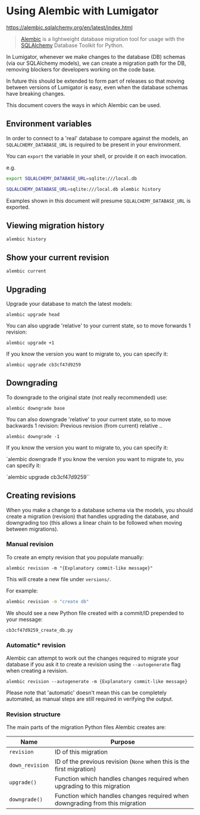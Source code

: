 # Using Alembic with Lumigator

https://alembic.sqlalchemy.org/en/latest/index.html

> [Alembic](https://alembic.sqlalchemy.org/) is a lightweight database migration tool for usage with the
> [SQLAlchemy](https://www.sqlalchemy.org/) Database Toolkit for Python.

In Lumigator, whenever we make changes to the database (DB) schemas (via our SQLAlchemy models),
we can create a migration path for the DB, removing blockers for developers working on the code base.

In future this should be extended to form part of releases so that moving between versions of Lumigator is easy,
even when the database schemas have breaking changes.

This document covers the ways in which Alembic can be used.

## Environment variables

In order to connect to a 'real' database to compare against the models, an `SQLALCHEMY_DATABASE_URL` is required to be
present in your environment.

You can `export` the variable in your shell, or provide it on each invocation.

e.g.

```bash
export SQLALCHEMY_DATABASE_URL=sqlite:///local.db
```

```bash
SQLALCHEMY_DATABASE_URL=sqlite:///local.db alembic history
```

Examples shown in this document will presume `SQLALCHEMY_DATABASE_URL` is exported.

## Viewing migration history

`alembic history`

## Show your current revision

`alembic current`

## Upgrading

Upgrade your database to match the latest models:

`alembic upgrade head`

You can also upgrade 'relative' to your current state, so to move forwards 1 revision:

`alembic upgrade +1`

If you know the version you want to migrate to, you can specify it:

`alembic upgrade cb3cf47d9259`

## Downgrading

To downgrade to the original state (not really recommended) use:

`alembic downgrade base`

You can also downgrade 'relative' to your current state, so to move backwards 1 revision:
Previous revision (from current) relative ..

`alembic downgrade -1`

If you know the version you want to migrate to, you can specify it:

`alembic downgrade If you know the version you want to migrate to, you can specify it:

`alembic upgrade cb3cf47d9259``

## Creating revisions

When you make a change to a database schema via the models, you should create a migration (revision) that handles
upgrading the database, and downgrading too (this allows a linear chain to be followed when moving between migrations).

### Manual revision

To create an empty revision that you populate manually:

`alembic revision -m "{Explanatory commit-like message}"`

This will create a new file under `versions/`.

For example:

```bash
alembic revision -m "create db"
```

We should see a new Python file created with a commit/ID prepended to your message:

`cb3cf47d9259_create_db.py`

### Automatic* revision

Alembic can attempt to work out the changes required to migrate your database if you ask it to create a revision using
the `--autogenerate` flag when creating a revision.

`alembic revision --autogenerate -m {Explanatory commit-like message}`

Please note that 'automatic' doesn't mean this can be completely automated, as manual steps are still required in
verifying the output.

### Revision structure

The main parts of the migration Python files Alembic creates are:

| Name            | Purpose                                                                      |
|-----------------|------------------------------------------------------------------------------|
| `revision`      | ID of this migration                                                         |
| `down_revision` | ID of the previous revision (`None` when this is the first migration)        |
| `upgrade()`     | Function which handles changes required when upgrading to this migration     |
| `downgrade()`   | Function which handles changes required when downgrading from this migration |
